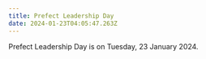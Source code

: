 ```yaml
---
title: Prefect Leadership Day
date: 2024-01-23T04:05:47.263Z
---
```

Prefect Leadership Day is on Tuesday, 23 January 2024.